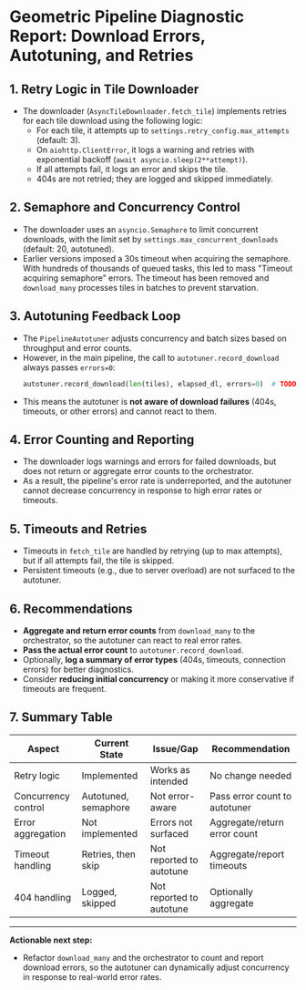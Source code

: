 # Geometric Pipeline Diagnostic Report: Download Errors, Autotuning, and Retries

## 1. **Retry Logic in Tile Downloader**
- The downloader (`AsyncTileDownloader.fetch_tile`) implements retries for each tile download using the following logic:
  - For each tile, it attempts up to `settings.retry_config.max_attempts` (default: 3).
  - On `aiohttp.ClientError`, it logs a warning and retries with exponential backoff (`await asyncio.sleep(2**attempt)`).
  - If all attempts fail, it logs an error and skips the tile.
  - 404s are not retried; they are logged and skipped immediately.

## 2. **Semaphore and Concurrency Control**
- The downloader uses an `asyncio.Semaphore` to limit concurrent downloads, with the limit set by `settings.max_concurrent_downloads` (default: 20, autotuned).
- Earlier versions imposed a 30s timeout when acquiring the semaphore. With hundreds of thousands of queued tasks, this led to mass "Timeout acquiring semaphore" errors. The timeout has been removed and `download_many` processes tiles in batches to prevent starvation.

## 3. **Autotuning Feedback Loop**
- The `PipelineAutotuner` adjusts concurrency and batch sizes based on throughput and error counts.
- However, in the main pipeline, the call to `autotuner.record_download` always passes `errors=0`:
  ```python
  autotuner.record_download(len(tiles), elapsed_dl, errors=0)  # TODO: count actual errors
  ```
- This means the autotuner is **not aware of download failures** (404s, timeouts, or other errors) and cannot react to them.

## 4. **Error Counting and Reporting**
- The downloader logs warnings and errors for failed downloads, but does not return or aggregate error counts to the orchestrator.
- As a result, the pipeline's error rate is underreported, and the autotuner cannot decrease concurrency in response to high error rates or timeouts.

## 5. **Timeouts and Retries**
- Timeouts in `fetch_tile` are handled by retrying (up to max attempts), but if all attempts fail, the tile is skipped.
- Persistent timeouts (e.g., due to server overload) are not surfaced to the autotuner.

## 6. **Recommendations**
- **Aggregate and return error counts** from `download_many` to the orchestrator, so the autotuner can react to real error rates.
- **Pass the actual error count** to `autotuner.record_download`.
- Optionally, **log a summary of error types** (404s, timeouts, connection errors) for better diagnostics.
- Consider **reducing initial concurrency** or making it more conservative if timeouts are frequent.

## 7. **Summary Table**
| Aspect                | Current State         | Issue/Gap                | Recommendation                |
|-----------------------|----------------------|--------------------------|-------------------------------|
| Retry logic           | Implemented          | Works as intended        | No change needed              |
| Concurrency control   | Autotuned, semaphore | Not error-aware          | Pass error count to autotuner |
| Error aggregation     | Not implemented      | Errors not surfaced      | Aggregate/return error count  |
| Timeout handling      | Retries, then skip   | Not reported to autotune | Aggregate/report timeouts     |
| 404 handling          | Logged, skipped      | Not reported to autotune | Optionally aggregate          |

---

**Actionable next step:**
- Refactor `download_many` and the orchestrator to count and report download errors, so the autotuner can dynamically adjust concurrency in response to real-world error rates. 